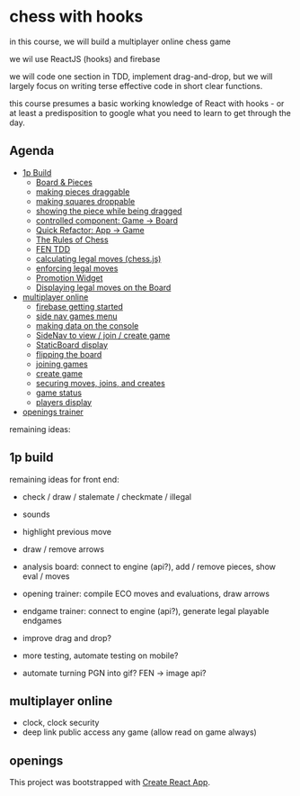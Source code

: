 # chess with hooks

in this course, we will build a multiplayer online chess game

we wil use ReactJS (hooks) and firebase

we will code one section in TDD, implement drag-and-drop, but we will largely focus on writing terse effective code in short clear functions.

this course presumes a basic working knowledge of React with hooks - or at least a predisposition to google what you need to learn to get through the day.


## Agenda

 - [1p Build](//github.com/nikfrank/chess-164/blob/master/README_1pbuild.md#1p-build)
   - [Board & Pieces](//github.com/nikfrank/chess-164/blob/master/README_1pbuild.md#board-n-pieces)
   - [making pieces draggable](//github.com/nikfrank/chess-164/blob/master/README_1pbuild.md#making-pieces-draggable)
   - [making squares droppable](//github.com/nikfrank/chess-164/blob/master/README_1pbuild.md#making-squares-droppable)
   - [showing the piece while being dragged](//github.com/nikfrank/chess-164/blob/master/README_1pbuild.md#showing-dragged)
   - [controlled component: Game -> Board](//github.com/nikfrank/chess-164/blob/master/README_1pbuild.md#controlled-component)
   - [Quick Refactor: App -> Game](//github.com/nikfrank/chess-164/blob/master/README_1pbuild.md#quick-refcator)
   - [The Rules of Chess](//github.com/nikfrank/chess-164/blob/master/README_1pbuild.md#rules)
   - [FEN TDD](//github.com/nikfrank/chess-164/blob/master/README_1pbuild.md#fen-tdd)
   - [calculating legal moves (chess.js)](//github.com/nikfrank/chess-164/blob/master/README_1pbuild.md#calc-legal-moves)
   - [enforcing legal moves](//github.com/nikfrank/chess-164/blob/master/README_1pbuild.md#enforcing-legal-moves)
   - [Promotion Widget](//github.com/nikfrank/chess-164/blob/master/README_1pbuild.md#promotion-widget)
   - [Displaying legal moves on the Board](//github.com/nikfrank/chess-164/blob/master/README_1pbuild.md#display-legal-moves)
 - [multiplayer online](//github.com/nikfrank/chess-164/blob/master/README_multiplayer.md#multiplayer-online)
   - [firebase getting started](//github.com/nikfrank/chess-164/blob/master/README_multiplayer.md#firebase-getting-started)
   - [side nav games menu](//github.com/nikfrank/chess-164/blob/master/README_multiplayer.md#side-nav-games-menu)
   - [making data on the console](//github.com/nikfrank/chess-164/blob/master/README_multiplayer.md#making-data)
   - [SideNav to view / join / create game](//github.com/nikfrank/chess-164/blob/master/README_multiplayer.md#side-nav-tabs)
   - [StaticBoard display](//github.com/nikfrank/chess-164/blob/master/README_multiplayer.md#static-board)
   - [flipping the board](//github.com/nikfrank/chess-164/blob/master/README_multiplayer.md#flipping)
   - [joining games](//github.com/nikfrank/chess-164/blob/master/README_multiplayer.md#joining)
   - [create game](//github.com/nikfrank/chess-164/blob/master/README_multiplayer.md#creating)
   - [securing moves, joins, and creates](//github.com/nikfrank/chess-164/blob/master/README_multiplayer.md#securing)
   - [game status](//github.com/nikfrank/chess-164/blob/master/README_multiplayer.md#game-status)
   - [players display](//github.com/nikfrank/chess-164/blob/master/README_multiplayer.md#players-display)
 - [openings trainer](//github.com/nikfrank/chess-164/blob/master/README_openings.md#openings)




remaining ideas:


## 1p build


remaining ideas for front end:

- check / draw / stalemate / checkmate / illegal
- sounds
- highlight previous move
- draw / remove arrows

- analysis board: connect to engine (api?), add / remove pieces, show eval / moves
- opening trainer: compile ECO moves and evaluations, draw arrows
- endgame trainer: connect to engine (api?), generate legal playable endgames

- improve drag and drop?
- more testing, automate testing on mobile?
- automate turning PGN into gif? FEN -> image api?


## multiplayer online





- clock, clock security
- deep link public access any game (allow read on game always)




## openings




This project was bootstrapped with [Create React App](https://github.com/facebook/create-react-app).

